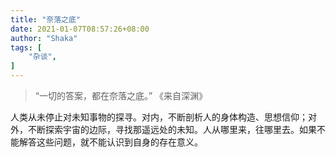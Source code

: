 ```yaml
---
title: "奈落之底"
date: 2021-01-07T08:57:26+08:00
author: "Shaka"
tags: [
    "杂谈",
]
---
```


> “一切的答案，都在奈落之底。”
> 《来自深渊》

人类从未停止对未知事物的探寻。对内，不断剖析人的身体构造、思想信仰；对外，不断探索宇宙的边际，寻找那遥远处的未知。人从哪里来，往哪里去。如果不能解答这些问题，就不能认识到自身的存在意义。  

